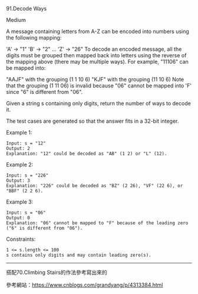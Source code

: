 
91.Decode Ways

Medium


A message containing letters from A-Z can be encoded into numbers using the following mapping:

'A' -> "1"
'B' -> "2"
...
'Z' -> "26"
To decode an encoded message, all the digits must be grouped then mapped back into letters using the reverse of the mapping above (there may be multiple ways). For example, "11106" can be mapped into:

"AAJF" with the grouping (1 1 10 6)
"KJF" with the grouping (11 10 6)
Note that the grouping (1 11 06) is invalid because "06" cannot be mapped into 'F' since "6" is different from "06".

Given a string s containing only digits, return the number of ways to decode it.

The test cases are generated so that the answer fits in a 32-bit integer.

 

Example 1:
``` 
Input: s = "12"
Output: 2
Explanation: "12" could be decoded as "AB" (1 2) or "L" (12).
``` 
Example 2:
``` 
Input: s = "226"
Output: 3
Explanation: "226" could be decoded as "BZ" (2 26), "VF" (22 6), or "BBF" (2 2 6).
``` 
Example 3:
``` 
Input: s = "06"
Output: 0
Explanation: "06" cannot be mapped to "F" because of the leading zero ("6" is different from "06").
```  

Constraints:
``` 
1 <= s.length <= 100
s contains only digits and may contain leading zero(s).

``` 


__________________________________________________________

搭配70.Climbing Stairs的作法參考寫出來的

 
參考網站：https://www.cnblogs.com/grandyang/p/4313384.html
